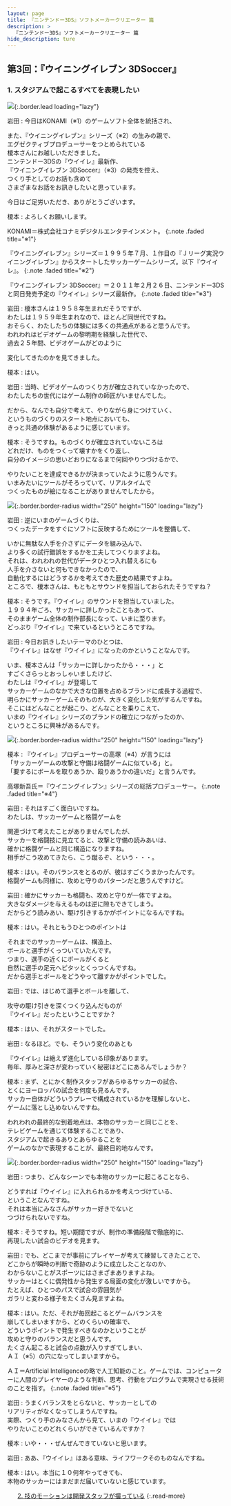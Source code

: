 ```yaml
---
layout: page
title: 『ニンテンドー3DS』ソフトメーカークリエーター 篇
description: >
  『ニンテンドー3DS』ソフトメーカークリエーター 篇
hide_description: ture
---
```


## 第3回：『ウイニングイレブン 3DSoccer』

### 1. スタジアムで起こるすべてを表現したい

![](/interviews/jp/3ds/creators/vol1/img/mainvisual1.jpg){:.border.lead loading="lazy"}

岩田
: 今日はKONAMI（※1）のゲームソフト全体を統括され、<br>

また、『ウイニングイレブン』シリーズ（※2）の生みの親で、<br>エグゼクティブプロデューサーをつとめられている<br>榎本さんにお越しいただきました。<br>ニンテンドー3DSの『ウイイレ』最新作、<br>『ウイニングイレブン 3DSoccer』（※3）の発売を控え、<br>つくり手としてのお話も含めて<br>さまざまなお話をお訊きしたいと思っています。<br>

今日はご足労いただき、ありがとうございます。

榎本
: よろしくお願いします。

KONAMI＝株式会社コナミデジタルエンタテインメント。
{:.note .faded title="※1"}

『ウイニングイレブン』シリーズ＝１９９５年７月、１作目の『Ｊリーグ実況ウイニングイレブン』からスタートしたサッカーゲームシリーズ。以下『ウイイレ』。
{:.note .faded title="※2"}

『ウイニングイレブン 3DSoccer』＝２０１１年２月２６日、ニンテンドー3DSと同日発売予定の『ウイイレ』シリーズ最新作。
{:.note .faded title="※3"}

岩田
: 榎本さんは１９５８年生まれだそうですが、<br>わたしは１９５９年生まれなので、ほとんど同世代ですね。<br>おそらく、わたしたちの体験には多くの共通点があると思うんです。<br>われわれはビデオゲームの黎明期を経験した世代で、<br>過去２５年間、ビデオゲームがどのように<br>

変化してきたのかを見てきました。

榎本
: はい。

岩田
: 当時、ビデオゲームのつくり方が確立されていなかったので、<br>わたしたちの世代にはゲーム制作の師匠がいませんでした。<br>

だから、なんでも自分で考えて、やりながら身につけていく、<br>というものづくりのスタート地点においても、<br>きっと共通の体験があるように感じています。

榎本
: そうですね。ものづくりが確立されていないころは<br>どれだけ、ものをつくって壊すかをくり返し、<br>自分のイメージの思いどおりになるまで何回やりつづけるかで、<br>

やりたいことを達成できるかが決まっていたように思うんです。<br>いまみたいにツールがそろっていて、リアルタイムで<br>つくったものが絵になることがありませんでしたから。

![](/interviews/jp/3ds/creators/vol1/img/photo1.jpg){:.border.border-radius width="250" height="150"  loading="lazy"}

岩田
: 逆にいまのゲームづくりは、<br>つくったデータをすぐにソフトに反映するためにツールを整備して、<br>

いかに無駄な人手を介さずにデータを組み込んで、<br>より多くの試行錯誤をするかを工夫してつくりますよね。<br>それは、われわれの世代がデータひとつ入れ替えるにも<br>人手を介さないと何もできなかったので、<br>自動化するにはどうするかを考えてきた歴史の結果ですよね。<br>ところで、榎本さんは、もともとサウンドを担当しておられたそうですね？

榎本
: そうです。『ウイイレ』のサウンドを担当していました。<br>１９９４年ごろ、サッカーに詳しかったこともあって、<br>そのままゲーム全体の制作部長になって、いまに至ります。<br>どっぷり『ウイイレ』で来ているというところですね。

岩田
: 今日お訊きしたいテーマのひとつは、<br>『ウイイレ』はなぜ『ウイイレ』になったのかということなんです。<br>

いま、榎本さんは「サッカーに詳しかったから・・・」と<br>すごくさらっとおっしゃいましたけど、<br>わたしは『ウイイレ』が登場して<br>サッカーゲームのなかで大きな位置を占めるブランドに成長する過程で、<br>明らかにサッカーゲームそのものが、大きく変化した気がするんですね。<br>そこにはどんなことが起こり、どんなことを乗りこえて、<br>いまの『ウイイレ』シリーズのブランドの確立につながったのか、<br>というところに興味があるんです。

![](/interviews/jp/3ds/creators/vol1/img/photo2.jpg){:.border.border-radius width="250" height="150"  loading="lazy"}

榎本
: 『ウイイレ』プロデューサーの高塚（※4）が言うには<br>「サッカーゲームの攻撃と守備は格闘ゲームに似ている」と。<br>「要するにボールを取りあうか、殴りあうかの違いだ」と言うんです。

高塚新吾氏＝『ウイニングイレブン』シリーズの総括プロデューサー。
{:.note .faded title="※4"}

岩田
: それはすごく面白いですね。<br>わたしは、サッカーゲームと格闘ゲームを<br>

関連づけて考えたことがありませんでしたが、<br>サッカーを格闘技に見立てると、攻撃と守備の読みあいは、<br>確かに格闘ゲームと同じ構造になりますね。<br>相手がこう攻めてきたら、こう蹴るぞ、という・・・。

榎本
: はい。そのバランスをとるのが、彼はすごくうまかったんです。<br>格闘ゲームも同様に、攻めと守りのパターンだと思うんですけど。

岩田
: 確かにサッカーも格闘も、攻めと守りが一体ですよね。<br>大きなダメージを与えるものは逆に隙もできてしまう。<br>だからどう読みあい、駆け引きするかがポイントになるんですね。

榎本
: はい。それともうひとつのポイントは<br>

それまでのサッカーゲームは、構造上、<br>ボールと選手がくっついていたんです。<br>つまり、選手の近くにボールがくると<br>自然に選手の足元へピタッとくっつくんですね。<br>だから選手とボールをどうやって離すかがポイントでした。

岩田
: では、はじめて選手とボールを離して、<br>

攻守の駆け引きを深くつくり込んだものが<br>『ウイイレ』だったということですか？

榎本
: はい、それがスタートでした。

岩田
: なるほど。でも、そういう変化のあとも<br>

『ウイイレ』は絶えず進化している印象があります。<br>毎年、厚みと深さが変わっていく秘密はどこにあるんでしょうか？

榎本
: まず、とにかく制作スタッフがあらゆるサッカーの試合、<br>とくにヨーロッパの試合を何度も見るんです。<br>サッカー自体がどういうプレーで構成されているかを理解しないと、<br>ゲームに落とし込めないんですね。<br>

われわれの最終的な到着地点は、本物のサッカーと同じことを、<br>テレビゲームを通じて体験することであり、<br>スタジアムで起きるありとあらゆることを<br>ゲームのなかで表現することが、最終目的地なんです。

![](/interviews/jp/3ds/creators/vol1/img/photo3.jpg){:.border.border-radius width="250" height="150"  loading="lazy"}

岩田
: つまり、どんなシーンでも本物のサッカーに起こることなら、<br>

どうすれば『ウイイレ』に入れられるかを考えつづけている、<br>ということなんですね。<br>それは本当にみなさんがサッカー好きでないと<br>つづけられないですね。

榎本
: そうですね。短い期間ですが、制作の準備段階で徹底的に、<br>再現したい試合のビデオを見ます。

岩田
: でも、どこまでが事前にプレイヤーが考えて練習してきたことで、<br>どこからが瞬時の判断で奇跡のように成立したことなのか、<br>わからないことがスポーツにはさまざまありますよね。<br>サッカーはとくに偶発性から発生する局面の変化が激しいですから。<br>たとえば、ひとつのパスで試合の雰囲気が<br>ガラリと変わる様子をたくさん見ますよね。

榎本
: はい。ただ、それが毎回起こるとゲームバランスを<br>崩してしまいますから、どのくらいの確率で、<br>どういうポイントで発生すべきなのかということが<br>攻めと守りのバランスだと思うんです。<br>たくさん起こると試合の点数が入りすぎてしまい、<br>ＡＩ（※5）の穴になってしまいますから。

ＡＩ＝Artificial Intelligenceの略で人工知能のこと。ゲームでは、コンピューターに人間のプレイヤーのような判断、思考、行動をプログラムで実現させる技術のことを指す。
{:.note .faded title="※5"}

岩田
: うまくバランスをとらないと、サッカーとしての<br>リアリティがなくなってしまうんですね。<br>実際、つくり手のみなさんから見て、いまの『ウイイレ』では<br>やりたいことのどれくらいができているんですか？

榎本
: いや・・・ぜんぜんできていないと思います。

岩田
: ああ、『ウイイレ』はある意味、ライフワークそのものなんですね。

榎本
: はい。本当に１０何年やってきても、<br>本物のサッカーにはまだまだ届いていないと感じています。

<ul class="interview__pagination">


[2. 技のモーションは開発スタッフが撮っている](2.md)
{:.read-more}

